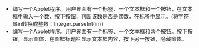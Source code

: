 - 编写一个Applet程序。用户界面有一个标签、一个文本框和一个按钮，在文本框中输入一个数，按下按钮，判断该数是否是偶数，在标签中显示。(将字符串in转换成整数：Integer.parseInt(in))
- 编写一个Applet程序。用户界面有一个标签、一个文本框和两个按钮。按下按钮，显示窗体，在窗框标题栏显示文本框内容，按下另一按钮，隐藏窗体。